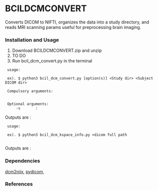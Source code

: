 # BCILDCMCONVERT

Converts DICOM to NIFTI, organizes the data into a study directory, and reads MRI scanning params useful for preprocessing brain imaging.

### Installation and Usage
1. Download BCILDCMCONVERT.zip and unzip
2. TO DO
3. Run bcil_dcm_convert.py in the terminal

``` 
 usage:
 
 ex). $ python3 bcil_dcm_convert.py [option(s)] <Study dir> <Subject DICOM dir>
 
 Compulsory arguments:
 
 
 Optional arguments:
     -s       : 
```

Outputs are :


``` 
 usage:
 
 ex). $ python3 bcil_dcm_kspace_info.py <dicom full path
 
```

Outputs are :

### Dependencies
[dcm2niix][], [pydicom][],

[dcm2niix]: https://github.com/rordenlab/dcm2niix "dcm2niix"
[pydicom]: https://github.com/pydicom/pydicom "pydicom"

### References
